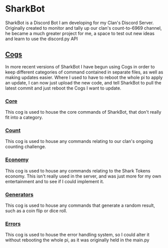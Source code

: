 # SharkBot
SharkBot is a Discord Bot I am developing for my Clan's Discord Server. 
Originally created to monitor and tally up our clan's count-to-6969 channel, he became a much greater project for me, a space to test out new ideas and learn to use the discord.py API
## [Cogs](https://github.com/ChaosCantrip/SharkBot/tree/main/cogs)
In more recent versions of SharkBot I have begun using Cogs in order to keep different categories of command contained in separate files, as well as making updates easier. Where I used to have to reboot the whole pi to apply an update, I can now just upload the new code, and tell SharkBot to pull the latest commit and just reboot the Cogs I want to update.
### [Core](https://github.com/ChaosCantrip/SharkBot/blob/main/cogs/core.py)
This cog is used to house the core commands of SharkBot, that don't really fit into a category.
### [Count](https://github.com/ChaosCantrip/SharkBot/blob/main/cogs/count.py)
This cog is used to house any commands relating to our clan's ongoing counting challenge.
### [Economy](https://github.com/ChaosCantrip/SharkBot/blob/main/cogs/economy.py)
This cog is used to house any commands relating to the Shark Tokens economy. This isn't really used in the server, and was just more for my own entertainment and to see if I could implement it.
### [Generators](https://github.com/ChaosCantrip/SharkBot/blob/main/cogs/generators.py)
This cog is used to house any commands that generate a random result, such as a coin flip or dice roll.
### [Errors](https://github.com/ChaosCantrip/SharkBot/blob/main/cogs/errors.py)
This cog is used to house the error handling system, so I could alter it without rebooting the whole pi, as it was originally held in the main.py
